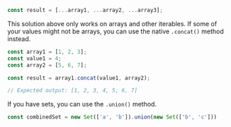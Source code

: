 ```javascript
const result = [...array1, ...array2, ...array3];
```

This solution above only works on arrays and other iterables. If some of your values might not be arrays, you can use the native `.concat()` method instead.

```javascript
const array1 = [1, 2, 3];
const value1 = 4;
const array2 = [5, 6, 7];

const result = array1.concat(value1, array2);

// Expected output: [1, 2, 3, 4, 5, 6, 7]
```

If you have sets, you can use the `.union()` method.

```javascript
const combinedSet = new Set(['a', 'b']).union(new Set(['b', 'c']))
```
